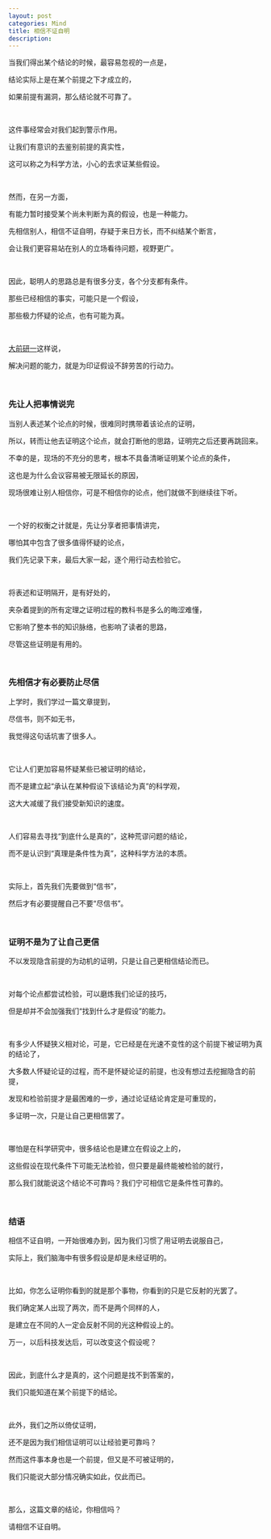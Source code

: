 ```yaml
---
layout: post
categories: Mind
title: 相信不证自明
description: 
---
```


当我们得出某个结论的时候，最容易忽视的一点是，

结论实际上是在某个前提之下才成立的，

如果前提有漏洞，那么结论就不可靠了。

<br/>

这件事经常会对我们起到警示作用。

让我们有意识的去鉴别前提的真实性，

这可以称之为科学方法，小心的去求证某些假设。

<br/>

然而，在另一方面，

有能力暂时接受某个尚未判断为真的假设，也是一种能力。

先相信别人，相信不证自明，存疑于来日方长，而不纠结某个断言，

会让我们更容易站在别人的立场看待问题，视野更广。

<br/>

因此，聪明人的思路总是有很多分支，各个分支都有条件。

那些已经相信的事实，可能只是一个假设，

那些极力怀疑的论点，也有可能为真。

<br/>

[大前研一](https://book.douban.com/subject/3138847/)这样说，

解决问题的能力，就是为印证假设不辞劳苦的行动力。

<br/>

### **先让人把事情说完**

当别人表述某个论点的时候，很难同时携带着该论点的证明，

所以，转而让他去证明这个论点，就会打断他的思路，证明完之后还要再跳回来。

不幸的是，现场的不充分的思考，根本不具备清晰证明某个论点的条件，

这也是为什么会议容易被无限延长的原因，

现场很难让别人相信你，可是不相信你的论点，他们就做不到继续往下听。

<br/>

一个好的权衡之计就是，先让分享者把事情讲完，

哪怕其中包含了很多值得怀疑的论点，

我们先记录下来，最后大家一起，逐个用行动去检验它。

<br/>

将表述和证明隔开，是有好处的，

夹杂着提到的所有定理之证明过程的教科书是多么的晦涩难懂，

它影响了整本书的知识脉络，也影响了读者的思路，

尽管这些证明是有用的。

<br/>

### **先相信才有必要防止尽信**

上学时，我们学过一篇文章提到，

尽信书，则不如无书，

我觉得这句话坑害了很多人。

<br/>

它让人们更加容易怀疑某些已被证明的结论，

而不是建立起“承认在某种假设下该结论为真”的科学观，

这大大减缓了我们接受新知识的速度。

<br/>

人们容易去寻找“到底什么是真的”，这种荒谬问题的结论，

而不是认识到“真理是条件性为真”，这种科学方法的本质。

<br/>

实际上，首先我们先要做到“信书”，

然后才有必要提醒自己不要“尽信书”。

<br/>

### **证明不是为了让自己更信**

不以发现隐含前提的为动机的证明，只是让自己更相信结论而已。

<br/>

对每个论点都尝试检验，可以磨炼我们论证的技巧，

但是却并不会加强我们“找到什么才是假设”的能力。

<br/>

有多少人怀疑狭义相对论，可是，它已经是在光速不变性的这个前提下被证明为真的结论了，

大多数人怀疑论证的过程，而不是怀疑论证的前提，也没有想过去挖掘隐含的前提，

发现和检验前提才是最困难的一步，通过论证结论肯定是可重现的，

多证明一次，只是让自己更相信罢了。

<br/>

哪怕是在科学研究中，很多结论也是建立在假设之上的，

这些假设在现代条件下可能无法检验，但只要是最终能被检验的就行，

那么我们就能说这个结论不可靠吗？我们宁可相信它是条件性可靠的。

<br/>

### **结语**

相信不证自明，一开始很难办到，因为我们习惯了用证明去说服自己，

实际上，我们脑海中有很多假设是却是未经证明的。

<br/>

比如，你怎么证明你看到的就是那个事物，你看到的只是它反射的光罢了。

我们确定某人出现了两次，而不是两个同样的人，

是建立在不同的人一定会反射不同的光这种假设上的。

万一，以后科技发达后，可以改变这个假设呢？

<br/>

因此，到底什么才是真的，这个问题是找不到答案的，

我们只能知道在某个前提下的结论。

<br/>

此外，我们之所以倚仗证明，

还不是因为我们相信证明可以让经验更可靠吗？

然而这件事本身也是一个前提，但又是不可被证明的，

我们只能说大部分情况确实如此，仅此而已。

<br/>

那么，这篇文章的结论，你相信吗？

请相信不证自明。
